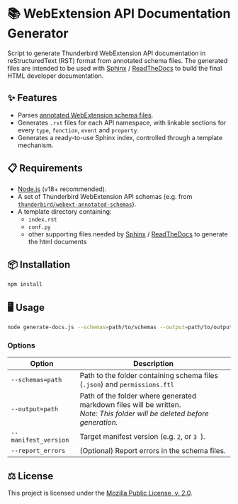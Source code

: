 # 📚 WebExtension API Documentation Generator

Script to generate Thunderbird WebExtension API documentation in reStructuredText (RST) format from annotated schema files. The generated files are intended to be used with [Sphinx](https://www.sphinx-doc.org/) / [ReadTheDocs](https://about.readthedocs.com/) to build the final HTML developer documentation.

## ✨ Features

- Parses [annotated WebExtension schema files](https://github.com/thunderbird/webext-annotated-schemas).
- Generates `.rst` files for each API namespace, with linkable sections for every `type`, `function`, `event` and `property`.
- Generates a ready-to-use Sphinx index, controlled through a template mechanism.

## 📋 Requirements

- [Node.js](https://nodejs.org/) (v18+ recommended).
- A set of Thunderbird WebExtension API schemas (e.g. from [`thunderbird/webext-annotated-schemas`](https://github.com/thunderbird/webext-annotated-schemas)).
- A template directory containing:
  - `index.rst`
  - `conf.py`
  - other supporting files needed by [Sphinx](https://www.sphinx-doc.org/) / [ReadTheDocs](https://about.readthedocs.com/) to generate the html documents

## 📦 Installation

```bash
npm install
```

## 🖥️ Usage

```bash
node generate-docs.js --schemas=path/to/schemas --output=path/to/output --manifest_version=3 [--report_errors]
```

### Options

| Option                 | Description                                                                |
|------------------------|----------------------------------------------------------------------------|
| `--schemas=path`       | Path to the folder containing schema files (`.json`) and `permissions.ftl` | 
| `--output=path`        | Path of the folder where generated markdown files will be written.<br> *Note: This folder will be deleted before generation.* |
| `--manifest_version`   | Target manifest version (e.g. `2`, or `3 `).                               | 
| `--report_errors`      | (Optional) Report errors in the schema files.                              |

## ⚖️ License

This project is licensed under the [Mozilla Public License, v. 2.0](https://mozilla.org/MP/2.0/).
